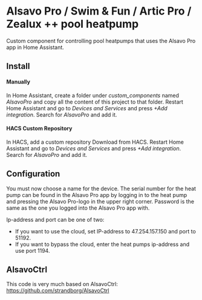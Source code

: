 # Alsavo Pro / Swim & Fun / Artic Pro / Zealux ++ pool heatpump

Custom component for controlling pool heatpumps that uses the Alsavo Pro app in Home Assistant.

## Install
#### Manually
In Home Assistant, create a folder under *custom_components* named *AlsavoPro* and copy all the content of this project to that folder.
Restart Home Assistant and go to *Devices and Services* and press *+Add integration*.
Search for *AlsavoPro* and add it.
#### HACS Custom Repository
In HACS, add a custom repository
Download from HACS.
Restart Home Assistant and go to *Devices and Services* and press *+Add integration*.
Search for *AlsavoPro* and add it.

## Configuration
You must now choose a name for the device. The serial number for the heat pump can be found in the Alsavo Pro app by logging in to the heat pump and pressing the Alsavo Pro-logo in the upper right corner.
Password is the same as the one you logged into the Alsavo Pro app with.

Ip-address and port can be one of two:
- If you want to use the cloud, set IP-address to 47.254.157.150 and port to 51192.
- If you want to bypass the cloud, enter the heat pumps ip-address and use port 1194.

## AlsavoCtrl
This code is very much based on AlsavoCtrl: https://github.com/strandborg/AlsavoCtrl
